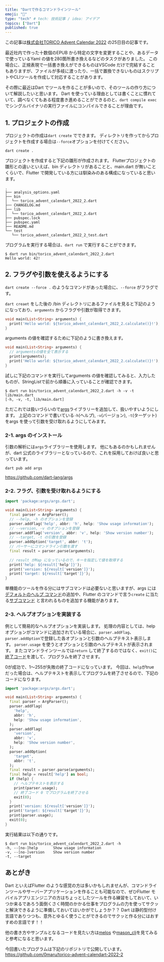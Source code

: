 ```yaml
---
title: "Dartで作るコマンドラインツール"
emoji: "🚀"
type: "tech" # tech: 技術記事 / idea: アイデア
topics: ["Dart"]
published: true
---
```


この記事は[株式会社TORICO Advent Calendar 2022](https://qiita.com/advent-calendar/2022/torico) の25日目の記事です。


最近社内で作った十数個のEPUB から特定の文字を変更することや、あるデータで使っているYaml の値を280箇所書き換えるなどのタスクがありました。
この場合に、正規表現で一括書き換えができるものはVSCode だけで完結することもありますが、ファイルが多岐に渡ったり、一括で置換できないものはスクリプトやCLIツールを作成して対応することがあります。

その際に最近はDart でツールを作ることが多いので、そのツールの作り方について解説したいと思います。
Dart を使っている理由としては書くことに慣れていて、調べなくてもある程度書き進めることができるのと、`dart compile exec` でシングルバイナリの実行ファイルにコンパイルできることが理由です。


## 1. プロジェクトの作成

プロジェクトの作成は`dart create` でできます。
ディレクトリを作ってからプロジェクトを作成する場合は`--force`オプションを付けてください。

```
dart create .
```

プロジェクトを作成すると下記の雛形が作成されます。
Flutterプロジェクトの雛形との違いといえば、bin ディレクトリがあることと、main.dart が無いことくらいで、Flutter で開発している方には馴染みのある構成になっていると思います。

```
.
├── analysis_options.yaml
├── bin
│  └── torico_advent_calendart_2022_2.dart
├── CHANGELOG.md
├── lib
│  └── torico_advent_calendart_2022_2.dart
├── pubspec.lock
├── pubspec.yaml
├── README.md
└── test
   └── torico_advent_calendart_2022_2_test.dart
```

プログラムを実行する場合は、`dart run` で実行することができます。

```
$ dart run bin/torico_advent_calendart_2022_2.dart
Hello world: 42!
```


## 2. フラグや引数を使えるようにする

`dart create --force .` のようなコマンドがあった場合に、`--force` がフラグです。

`dart creaet` をした後の /bin ディレクトリにあるファイルを見ると下記のようになっており、`arguments` からフラグや引数が取得できます。

```dart
void main(List<String> arguments) {
  print('Hello world: ${torico_advent_calendart_2022_2.calculate()}!');
}
```

arguments の値を確認するために下記のように書き換えます。

```dart
void main(List<String> arguments) {
  // argumentsの値を全て表示する
  print(arguments);
  print('Hello world: ${torico_advent_calendart_2022_2.calculate()}!');
}
```


試しに下記のコマンドを実行してarguments の値を確認してみると、入力したものが、StringListで前から順番に入っていることが確認できます。
```
$ dart run bin/torico_advent_calendart_2022_2.dart -h -v -t lib/main.dart
[-h, -v, -t, lib/main.dart]
```

ただこれでは扱いづらいので[args](https://github.com/dart-lang/args)ライブラリーを追加して、扱いやすいようにします。
上記のコマンドで書いている`-h`(ヘルプ), `-v`(バージョン), `-t`(ターゲット)をargs を使って引数を受け取れるようにしてみます。

### 2-1. args のインストール

引数の解析には`args`ライブラリーを使用します。
他にもあるのかもしれませんが、dart 公式のライブラリーとなっているので、これを採用しておけば良いと思っています。

```
dart pub add args
```

https://github.com/dart-lang/args

### 2-2. フラグ、引数を受け取れるようにする

```dart
import 'package:args/args.dart';

void main(List<String> arguments) {
  final parser = ArgParser();
  // --help, -h のオプションを登録
  parser.addFlag('help', abbr: 'h', help: 'Show usage information');
  // --version, -v のオプションを登録
  parser.addFlag('version', abbr: 'v', help: 'Show version number');
  // --target, -t の引数を登録
  parser.addOption('target', abbr: 't');
  // パーサーにコマンドライン引数を渡す
  final result = parser.parse(arguments);
  
  // result がMap になっているので、キーを指定して値を取得する
  print('help: ${result['help']}');
  print('version: ${result['version']}');
  print('target: ${result['target']}');
}
```

単機能のツールを作る分にはサブコマンドは必要ないと思いますが、args には[デフォルトのヘルプ コマンド](https://github.com/dart-lang/args#default-help-command)の追加や、Flutter のコマンドで言う`create` に当たる[サブコマンド](https://github.com/dart-lang/args#subcommands) と言われるものを追加する機能があります。

### 2-3. ヘルプオプションを実装する

例として簡易的なヘルプオプションを実装します。
処理の内容としては、help オプションがコマンドに追加されている場合に、`parser.addFlag`、`parser.addOption`で登録した各オプションと引数のヘルプテキスト表示します。
`parser.usage` を使うとオプションと引数のヘルプテキストが表示されます。
またコマンドラインツールでは`return` して終了するのではなく、`exit()`に[終了コード](https://dart.dev/tutorials/server/cmdline#setting-exit-codes)を渡して、プログラムを終了させます。

0が成功で、1〜255が失敗の終了コードになっています。
今回は、`help`がtrue だった場合は、ヘルプテキストを表示してプログラムを終了させるので、下記のコードになります。

```dart
import 'package:args/args.dart';

void main(List<String> arguments) {
  final parser = ArgParser();
  parser.addFlag(
    'help',
    abbr: 'h',
    help: 'Show usage information',
  );
  parser.addFlag(
    'version',
    abbr: 'v',
    help: 'Show version number',
  );
  parser.addOption(
    'target',
    abbr: 't',
  );
  final result = parser.parse(arguments);
  final help = result['help'] as bool;
  if (help) {
    // ヘルプテキストを表示する
    print(parser.usage);
    // 終了コード 0 でプログラムを終了させる
    exit(0);
  }
  print('version: ${result['version']}');
  print('target: ${result['target']}');
  print(parser.usage);
  exit(0);
}
```

実行結果は以下の通りです。

```
$ dart run bin/torico_advent_calendart_2022_2.dart -h
-h, --[no-]help       Show usage information
-v, --[no-]version    Show version number
-t, --target
```


## あとがき

Dart といえばFlutter のような感覚の方は多いかもしれませんが、コマンドラインツールやサーバーアプリケーションを作ることも可能なので、ぜひFlutter モバイルアプリエンジニアの方はちょっとしたツールを作る練習をしておいて、いつか来るであろう面倒くさく時間のかかる仕事をプログラムの力を使ってサクッと解決できるように準備しておいてはいかがでしょうか？？
Dart は静的型付け言語でありつつも、意外とゆるく使うことができるのでサクッと作る分にはおすすめの言語です！！

他の書き方やサンプルとなるコードを見たい方は[melos](https://github.com/invertase/melos/tree/main/packages/melos) や[mason_cli](https://github.com/felangel/mason/tree/master/packages/mason_cli)を見てみると参考になると思います。

今回書いたプログラムは下記のリポジトリで公開しています。
https://github.com/0maru/torico-advent-calendart-2022-2